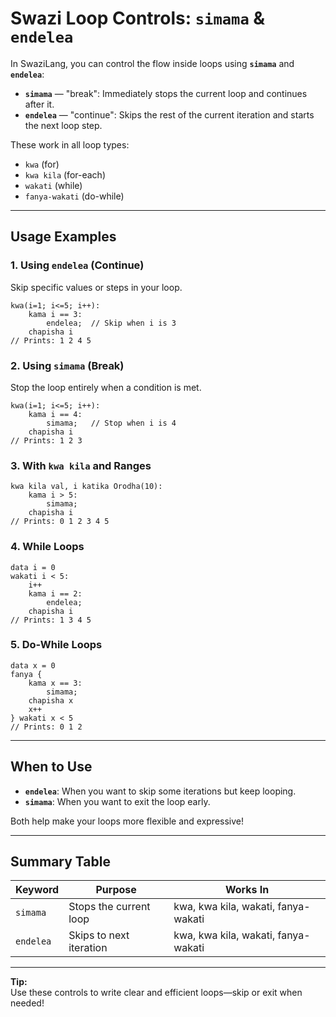# Swazi Loop Controls: `simama` & `endelea`

In SwaziLang, you can control the flow inside loops using **`simama`** and **`endelea`**:

- **`simama`** — "break": Immediately stops the current loop and continues after it.
- **`endelea`** — "continue": Skips the rest of the current iteration and starts the next loop step.

These work in all loop types:  
- `kwa` (for)
- `kwa kila` (for-each)
- `wakati` (while)
- `fanya-wakati` (do-while)

---

## Usage Examples

### 1. Using `endelea` (Continue)

Skip specific values or steps in your loop.

```swazi
kwa(i=1; i<=5; i++):
    kama i == 3:
        endelea;  // Skip when i is 3
    chapisha i
// Prints: 1 2 4 5
```

### 2. Using `simama` (Break)

Stop the loop entirely when a condition is met.

```swazi
kwa(i=1; i<=5; i++):
    kama i == 4:
        simama;   // Stop when i is 4
    chapisha i
// Prints: 1 2 3
```

### 3. With `kwa kila` and Ranges

```swazi
kwa kila val, i katika Orodha(10):
    kama i > 5:
        simama;
    chapisha i
// Prints: 0 1 2 3 4 5
```

### 4. While Loops

```swazi
data i = 0
wakati i < 5:
    i++
    kama i == 2:
        endelea;
    chapisha i
// Prints: 1 3 4 5
```

### 5. Do-While Loops

```swazi
data x = 0
fanya {
    kama x == 3:
        simama;
    chapisha x
    x++
} wakati x < 5
// Prints: 0 1 2
```

---

## When to Use

- **`endelea`**: When you want to skip some iterations but keep looping.
- **`simama`**: When you want to exit the loop early.

Both help make your loops more flexible and expressive!

---

## Summary Table

| Keyword   | Purpose                    | Works In               |
|-----------|----------------------------|------------------------|
| `simama`  | Stops the current loop     | kwa, kwa kila, wakati, fanya-wakati |
| `endelea` | Skips to next iteration    | kwa, kwa kila, wakati, fanya-wakati |

---

**Tip:**  
Use these controls to write clear and efficient loops—skip or exit when needed!